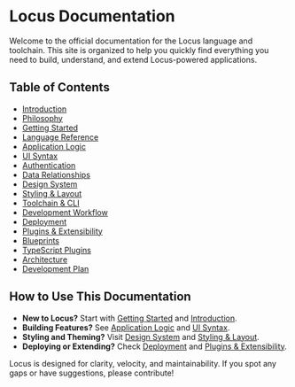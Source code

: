 # Locus Documentation

Welcome to the official documentation for the Locus language and toolchain. This site is organized to help you quickly find everything you need to build, understand, and extend Locus-powered applications.

## Table of Contents

- [Introduction](./introduction/language.md)
- [Philosophy](./introduction/philosophy.md)
- [Getting Started](./guides/getting-started.md)
- [Language Reference](./language/data-modeling.md)
- [Application Logic](./language/application-logic.md)
- [UI Syntax](./language/ui-syntax.md)
- [Authentication](./guides/authentication.md)
- [Data Relationships](./guides/data-relationships.md)
- [Design System](./design-system/theming.md)
- [Styling & Layout](./design-system/styling.md)
- [Toolchain & CLI](./toolchain/cli.md)
- [Development Workflow](./toolchain/development-workflow.md)
- [Deployment](./toolchain/deployment.md)
- [Plugins & Extensibility](./plugins/index.md)
- [Blueprints](./plugins/blueprints.md)
- [TypeScript Plugins](./plugins/typescript-plugins.md)
- [Architecture](./reference/architecture.md)
- [Development Plan](./development/development-plan.md)

## How to Use This Documentation

- **New to Locus?** Start with [Getting Started](./guides/getting-started.md) and [Introduction](./introduction/language.md).
- **Building Features?** See [Application Logic](./language/application-logic.md) and [UI Syntax](./language/ui-syntax.md).
- **Styling and Theming?** Visit [Design System](./design-system/theming.md) and [Styling & Layout](./design-system/styling.md).
- **Deploying or Extending?** Check [Deployment](./toolchain/deployment.md) and [Plugins & Extensibility](./plugins/index.md).

Locus is designed for clarity, velocity, and maintainability. If you spot any gaps or have suggestions, please contribute!
